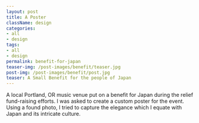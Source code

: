 ```yaml
---
layout: post
title: A Poster
className: design
categories: 
- all
- design
tags:
- all
- design
permalink: benefit-for-japan
teaser-img: /post-images/benefit/teaser.jpg
post-img: /post-images/benefit/post.jpg
teaser: A Small Benefit for the people of Japan
---
```

A local Portland, OR music venue put on a benefit for Japan during the relief fund-raising efforts. I was asked to create a custom poster for the event. Using a found photo, I tried to capture the elegance which I equate with Japan and its intricate culture.